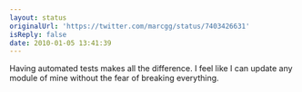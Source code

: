 ```yaml
---
layout: status
originalUrl: 'https://twitter.com/marcgg/status/7403426631'
isReply: false
date: 2010-01-05 13:41:39
---
```


Having automated tests makes all the difference. I feel like I can update any module of mine without the fear of breaking everything.
